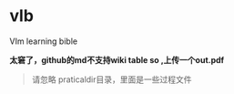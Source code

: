 vlb
===

VIm learning bible

**太窘了，github的md不支持wiki table so ,上传一个out.pdf**

>请忽略 praticaldir目录，里面是一些过程文件 


